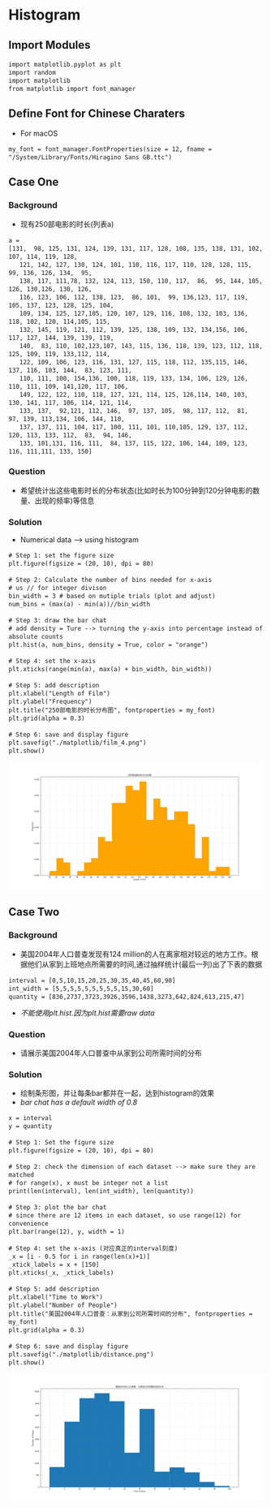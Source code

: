 # Histogram

## Import Modules
```
import matplotlib.pyplot as plt
import random
import matplotlib
from matplotlib import font_manager 
```

## Define Font for Chinese Charaters 
- For macOS
```
my_font = font_manager.FontProperties(size = 12, fname = "/System/Library/Fonts/Hiragino Sans GB.ttc")
```
## Case One
### Background
- 现有250部电影的时长(列表a)

```
a = 
[131,  98, 125, 131, 124, 139, 131, 117, 128, 108, 135, 138, 131, 102, 107, 114, 119, 128, 
   121, 142, 127, 130, 124, 101, 110, 116, 117, 110, 128, 128, 115,  99, 136, 126, 134,  95, 
   138, 117, 111,78, 132, 124, 113, 150, 110, 117,  86,  95, 144, 105, 126, 130,126, 130, 126, 
   116, 123, 106, 112, 138, 123,  86, 101,  99, 136,123, 117, 119, 105, 137, 123, 128, 125, 104, 
   109, 134, 125, 127,105, 120, 107, 129, 116, 108, 132, 103, 136, 118, 102, 120, 114,105, 115, 
   132, 145, 119, 121, 112, 139, 125, 138, 109, 132, 134,156, 106, 117, 127, 144, 139, 139, 119, 
   140,  83, 110, 102,123,107, 143, 115, 136, 118, 139, 123, 112, 118, 125, 109, 119, 133,112, 114, 
   122, 109, 106, 123, 116, 131, 127, 115, 118, 112, 135,115, 146, 137, 116, 103, 144,  83, 123, 111, 
   110, 111, 100, 154,136, 100, 118, 119, 133, 134, 106, 129, 126, 110, 111, 109, 141,120, 117, 106, 
   149, 122, 122, 110, 118, 127, 121, 114, 125, 126,114, 140, 103, 130, 141, 117, 106, 114, 121, 114, 
   133, 137,  92,121, 112, 146,  97, 137, 105,  98, 117, 112,  81,  97, 139, 113,134, 106, 144, 110, 
   137, 137, 111, 104, 117, 100, 111, 101, 110,105, 129, 137, 112, 120, 113, 133, 112,  83,  94, 146, 
   133, 101,131, 116, 111,  84, 137, 115, 122, 106, 144, 109, 123, 116, 111,111, 133, 150]
```

### Question
- 希望统计出这些电影时长的分布状态(比如时长为100分钟到120分钟电影的数量、出现的频率)等信息

### Solution
- Numerical data --> using histogram

```
# Step 1: set the figure size 
plt.figure(figsize = (20, 10), dpi = 80)

# Step 2: Calculate the number of bins needed for x-axis
# us // for integer divison 
bin_width = 3 # based on mutiple trials (plot and adjust)
num_bins = (max(a) - min(a))//bin_width 

# Step 3: draw the bar chat 
# add density = Ture --> turning the y-axis into percentage instead of absolute counts
plt.hist(a, num_bins, density = True, color = "orange")

# Step 4: set the x-axis
plt.xticks(range(min(a), max(a) + bin_width, bin_width))

# Step 5: add description
plt.xlabel("Length of Film")
plt.ylabel("Frequency")
plt.title("250部电影的时长分布图", fontproperties = my_font)
plt.grid(alpha = 0.3)

# Step 6: save and display figure
plt.savefig("./matplotlib/film_4.png")
plt.show()
```
![alt text](mat/film_4.png)


## Case Two
### Background 
- 美国2004年人口普查发现有124 million的人在离家相对较远的地方工作。根据他们从家到上班地点所需要的时间,通过抽样统计(最后一列)出了下表的数据
```
interval = [0,5,10,15,20,25,30,35,40,45,60,90]
int_width = [5,5,5,5,5,5,5,5,5,15,30,60]
quantity = [836,2737,3723,3926,3596,1438,3273,642,824,613,215,47]
```
- *不能使用plt.hist.因为plt.hist需要raw data*

### Question
- 请展示美国2004年人口普查中从家到公司所需时间的分布

### Solution
- 绘制条形图，并让每条bar都并在一起，达到histogram的效果 
- *bar chat has a default width of 0.8*
```
x = interval 
y = quantity 

# Step 1: Set the figure size
plt.figure(figsize = (20, 10), dpi = 80)

# Step 2: check the dimension of each dataset --> make sure they are matched
# for range(x), x must be integer not a list
print(len(interval), len(int_width), len(quantity))

# Step 3: plot the bar chat
# since there are 12 items in each dataset, so use range(12) for convenience 
plt.bar(range(12), y, width = 1)

# Step 4: set the x-axis (对应真正的interval刻度)
_x = [i - 0.5 for i in range(len(x)+1)]
_xtick_labels = x + [150]
plt.xticks(_x, _xtick_labels)

# Step 5: add description
plt.xlabel("Time to Work")
plt.ylabel("Number of People")
plt.title("美国2004年人口普查：从家到公司所需时间的分布", fontproperties = my_font)
plt.grid(alpha = 0.3)

# Step 6: save and display figure
plt.savefig("./matplotlib/distance.png")
plt.show()
```
![alt text](mat/distance.png)


